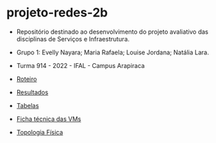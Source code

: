 # projeto-redes-2b

* Repositório destinado ao desenvolvimento do projeto avaliativo das disciplinas de Serviços e Infraestrutura.
* Grupo 1: Evelly Nayara; Maria Rafaela; Louise Jordana; Natália Lara.
* Turma 914 - 2022 - IFAL - Campus Arapiraca 

* [Roteiro](https://github.com/MariaRafaela1/projeto-redes-2b/blob/main/Roteiro.md)
* [Resultados](https://github.com/MariaRafaela1/projeto-redes-2b/blob/main/Resultados.md)
* [Tabelas](https://github.com/MariaRafaela1/projeto-redes-2b/blob/main/Tabelas.md)
* [Ficha técnica das VMs](https://github.com/MariaRafaela1/projeto-redes-2b/blob/main/Ficha%20t%C3%A9cnica%20das%20VMs.md)
* [Topologia Física](https://github.com/MariaRafaela1/projeto-redes-2b/blob/main/Topologia%20F%C3%ADsica.md)

